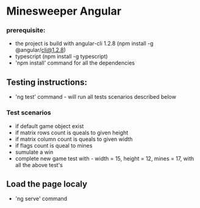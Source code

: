 # Minesweeper Angular

### prerequisite:
* the project is build with angular-cli 1.2.8 (npm install -g @angular/cli@1.2.8)
* typescript (npm install -g typescript)
* 'npm install' command for all the dependencies

## Testing instructions:
* 'ng test' command - will run all tests scenarios described below

### Test scenarios
* if default game object exist
* if matrix rows count is queals to given height
* if matrix column count is queals to given width
* if flags count is queal to mines
* sumulate a win
* complete new game test with - width = 15, height = 12, mines = 17, with all the above test's

## Load the page localy
* 'ng serve' command

